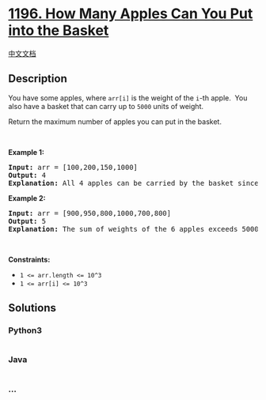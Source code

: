 # [1196. How Many Apples Can You Put into the Basket](https://leetcode.com/problems/how-many-apples-can-you-put-into-the-basket)

[中文文档](/solution/1100-1199/1196.How%20Many%20Apples%20Can%20You%20Put%20into%20the%20Basket/README.md)

## Description

<p>You have some apples, where <code>arr[i]</code> is the weight of the <code>i</code>-th apple.  You also have a basket that can carry up to <code>5000</code> units of weight.</p>

<p>Return the maximum number of apples you can put in the basket.</p>

<p> </p>
<p><strong>Example 1:</strong></p>

<pre>
<strong>Input:</strong> arr = [100,200,150,1000]
<strong>Output:</strong> 4
<strong>Explanation: </strong>All 4 apples can be carried by the basket since their sum of weights is 1450.
</pre>

<p><strong>Example 2:</strong></p>

<pre>
<strong>Input:</strong> arr = [900,950,800,1000,700,800]
<strong>Output:</strong> 5
<strong>Explanation: </strong>The sum of weights of the 6 apples exceeds 5000 so we choose any 5 of them.
</pre>

<p> </p>
<p><strong>Constraints:</strong></p>

<ul>
	<li><code>1 <= arr.length <= 10^3</code></li>
	<li><code>1 <= arr[i] <= 10^3</code></li>
</ul>

## Solutions

<!-- tabs:start -->

### **Python3**

```python

```

### **Java**

```java

```

### **...**

```

```

<!-- tabs:end -->
